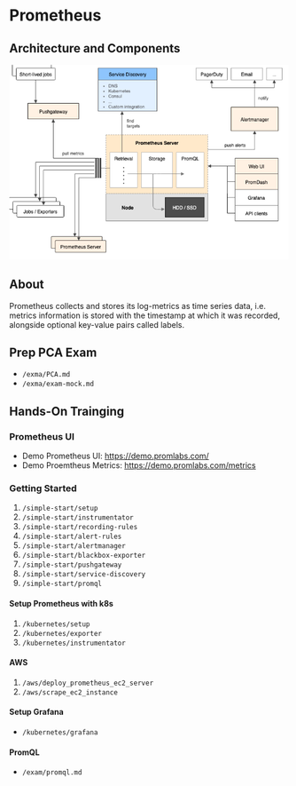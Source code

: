 # Prometheus

## Architecture and Components
![Screenshot](pics/architecture.png)

## About
Prometheus collects and stores its log-metrics as time series data, i.e. metrics information is stored with the timestamp at which it was recorded, alongside optional key-value pairs called labels.

## Prep PCA Exam
- `/exma/PCA.md`
- `/exma/exam-mock.md`

## Hands-On Trainging

### Prometheus UI
- Demo Prometheus UI: https://demo.promlabs.com/
- Demo Proemtheus Metrics: https://demo.promlabs.com/metrics

### Getting Started
1. `/simple-start/setup`
2. `/simple-start/instrumentator`
3. `/simple-start/recording-rules`
4. `/simple-start/alert-rules`
5. `/simple-start/alertmanager`
6. `/simple-start/blackbox-exporter`
7. `/simple-start/pushgateway`
8. `/simple-start/service-discovery`
9. `/simple-start/promql`

#### Setup Prometheus with k8s
1. `/kubernetes/setup`
2. `/kubernetes/exporter`
3. `/kubernetes/instrumentator`

#### AWS
1. `/aws/deploy_prometheus_ec2_server`
2. `/aws/scrape_ec2_instance`

#### Setup Grafana
- `/kubernetes/grafana`

#### PromQL
- `/exam/promql.md`
